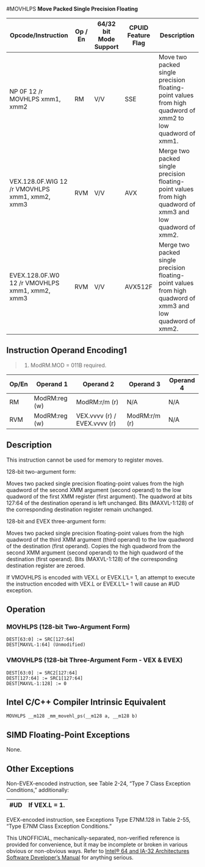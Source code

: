 #MOVHLPS
**Move Packed Single Precision Floating**

| Opcode/Instruction                             | Op / En | 64/32 bit Mode Support | CPUID Feature Flag | Description                                                                                                  |
| ---------------------------------------------- | ------- | ---------------------- | ------------------ | ------------------------------------------------------------------------------------------------------------ |
| NP 0F 12 /r MOVHLPS xmm1, xmm2                 | RM      | V/V                    | SSE                | Move two packed single precision floating-point values from high quadword of xmm2 to low quadword of xmm1.   |
| VEX.128.0F.WIG 12 /r VMOVHLPS xmm1, xmm2, xmm3 | RVM     | V/V                    | AVX                | Merge two packed single precision floating-point values from high quadword of xmm3 and low quadword of xmm2. |
| EVEX.128.0F.W0 12 /r VMOVHLPS xmm1, xmm2, xmm3 | RVM     | V/V                    | AVX512F            | Merge two packed single precision floating-point values from high quadword of xmm3 and low quadword of xmm2. |

## Instruction Operand Encoding1

> 1. ModRM.MOD = 011B required.

| Op/En | Operand 1     | Operand 2                    | Operand 3     | Operand 4 |
| ----- | ------------- | ---------------------------- | ------------- | --------- |
| RM    | ModRM:reg (w) | ModRM:r/m (r)                | N/A           | N/A       |
| RVM   | ModRM:reg (w) | VEX.vvvv (r) / EVEX.vvvv (r) | ModRM:r/m (r) | N/A       |

## Description

This instruction cannot be used for memory to register moves.

128-bit two-argument form:

Moves two packed single precision floating-point values from the high quadword of the second XMM argument (second operand) to the low quadword of the first XMM register (first argument). The quadword at bits 127:64 of the destination operand is left unchanged. Bits (MAXVL-1:128) of the corresponding destination register remain unchanged.

128-bit and EVEX three-argument form:

Moves two packed single precision floating-point values from the high quadword of the third XMM argument (third operand) to the low quadword of the destination (first operand). Copies the high quadword from the second XMM argument (second operand) to the high quadword of the destination (first operand). Bits (MAXVL-1:128) of the corresponding destination register are zeroed.

If VMOVHLPS is encoded with VEX.L or EVEX.L’L= 1, an attempt to execute the instruction encoded with VEX.L or EVEX.L’L= 1 will cause an #​​​UD exception.

## Operation

### MOVHLPS (128-bit Two-Argument Form)

```
DEST[63:0] := SRC[127:64]
DEST[MAXVL-1:64] (Unmodified)

```

### VMOVHLPS (128-bit Three-Argument Form - VEX & EVEX)

```
DEST[63:0] := SRC2[127:64]
DEST[127:64] := SRC1[127:64]
DEST[MAXVL-1:128] := 0

```

## Intel C/C++ Compiler Intrinsic Equivalent

```
MOVHLPS __m128 _mm_movehl_ps(__m128 a, __m128 b)

```

## SIMD Floating-Point Exceptions

None.

## Other Exceptions

Non-EVEX-encoded instruction, see Table 2-24, “Type 7 Class Exception Conditions,” additionally:

| #​​​UD | If VEX.L = 1. |
| ------ | ------------- |

EVEX-encoded instruction, see Exceptions Type E7NM.128 in Table 2-55, “Type E7NM Class Exception Conditions.”

This UNOFFICIAL, mechanically-separated, non-verified reference is provided for convenience, but it may be
incomplete or broken in various obvious or non-obvious
ways. Refer to [Intel® 64 and IA-32 Architectures Software Developer’s Manual](https://software.intel.com/en-us/download/intel-64-and-ia-32-architectures-sdm-combined-volumes-1-2a-2b-2c-2d-3a-3b-3c-3d-and-4) for anything serious.
